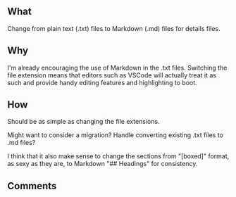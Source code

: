 ## What
Change from plain text (.txt) files to Markdown (.md) files for details files.


## Why
I'm already encouraging the use of Markdown in the .txt files.  Switching the
file extension means that editors such as VSCode will actually treat it as such
and provide handy editing features and highlighting to boot.



## How
Should be as simple as changing the file extensions.

Might want to consider a migration?  Handle converting existing .txt files
to .md files?

I think that it also make sense to change the sections from "[boxed]" format,
as sexy as they are, to Markdown "## Headings" for consistency.



## Comments
